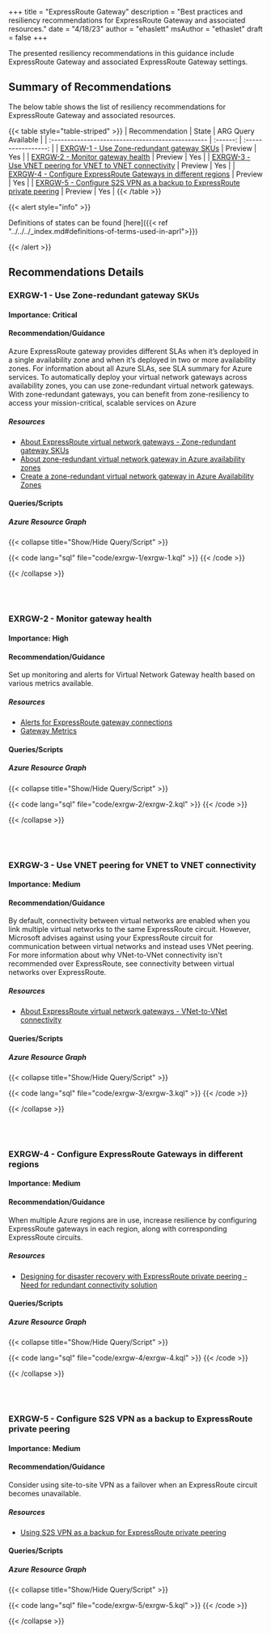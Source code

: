 +++
title = "ExpressRoute Gateway"
description = "Best practices and resiliency recommendations for ExpressRoute Gateway and associated resources."
date = "4/18/23"
author = "ehaslett"
msAuthor = "ethaslet"
draft = false
+++

The presented resiliency recommendations in this guidance include ExpressRoute Gateway and associated ExpressRoute Gateway settings.

## Summary of Recommendations

The below table shows the list of resiliency recommendations for ExpressRoute Gateway and associated resources.

{{< table style="table-striped" >}}
| Recommendation | State | ARG Query Available |
| :------------------------------------------------ | :------: | :-----------------: |
| [EXRGW-1 - Use Zone-redundant gateway SKUs](#exrgw-1---use-zone-redundant-gateway-skus) | Preview | Yes |
| [EXRGW-2 - Monitor gateway health](#exrgw-2---monitor-gateway-health) | Preview | Yes |
| [EXRGW-3 - Use VNET peering for VNET to VNET connectivity](#exrgw-3---use-vnet-peering-for-vnet-to-vnet-connectivity) | Preview | Yes |
| [EXRGW-4 - Configure ExpressRoute Gateways in different regions](#exrgw-4---configure-expressroute-gateways-in-different-regions) | Preview | Yes |
| [EXRGW-5 - Configure S2S VPN as a backup to ExpressRoute private peering](#exrgw-5---configure-s2s-vpn-as-a-backup-to-expressroute-private-peering) | Preview | Yes |
{{< /table >}}

{{< alert style="info" >}}

Definitions of states can be found [here]({{< ref "../../../_index.md#definitions-of-terms-used-in-aprl">}})

{{< /alert >}}

## Recommendations Details

### EXRGW-1 - Use Zone-redundant gateway SKUs

#### Importance: Critical

#### Recommendation/Guidance

Azure ExpressRoute gateway provides different SLAs when it’s deployed in a single availability zone and when it’s deployed in two or more availability zones. For information about all Azure SLAs, see SLA summary for Azure services. To automatically deploy your virtual network gateways across availability zones, you can use zone-redundant virtual network gateways. With zone-redundant gateways, you can benefit from zone-resiliency to access your mission-critical, scalable services on Azure

##### Resources

- [About ExpressRoute virtual network gateways - Zone-redundant gateway SKUs](https://learn.microsoft.com/en-us/azure/expressroute/expressroute-about-virtual-network-gateways#zrgw)
- [About zone-redundant virtual network gateway in Azure availability zones](https://learn.microsoft.com/en-us/azure/vpn-gateway/about-zone-redundant-vnet-gateways)
- [Create a zone-redundant virtual network gateway in Azure Availability Zones](https://learn.microsoft.com/en-us/azure/vpn-gateway/create-zone-redundant-vnet-gateway)

#### Queries/Scripts

##### Azure Resource Graph

{{< collapse title="Show/Hide Query/Script" >}}

{{< code lang="sql" file="code/exrgw-1/exrgw-1.kql" >}} {{< /code >}}

{{< /collapse >}}

<br><br>

### EXRGW-2 - Monitor gateway health

#### Importance: High

#### Recommendation/Guidance

Set up monitoring and alerts for Virtual Network Gateway health based on various metrics available.

##### Resources

- [Alerts for ExpressRoute gateway connections](https://learn.microsoft.com/en-us/azure/expressroute/monitor-expressroute#alerts-for-expressroute-gateway-connections)
- [Gateway Metrics](https://learn.microsoft.com/en-us/azure/expressroute/expressroute-network-insights#gateway-metrics)

#### Queries/Scripts

##### Azure Resource Graph

{{< collapse title="Show/Hide Query/Script" >}}

{{< code lang="sql" file="code/exrgw-2/exrgw-2.kql" >}} {{< /code >}}

{{< /collapse >}}

<br><br>

### EXRGW-3 - Use VNET peering for VNET to VNET connectivity

#### Importance: Medium

#### Recommendation/Guidance

By default, connectivity between virtual networks are enabled when you link multiple virtual networks to the same ExpressRoute circuit. However, Microsoft advises against using your ExpressRoute circuit for communication between virtual networks and instead uses VNet peering. For more information about why VNet-to-VNet connectivity isn't recommended over ExpressRoute, see connectivity between virtual networks over ExpressRoute.

##### Resources

- [About ExpressRoute virtual network gateways - VNet-to-VNet connectivity](https://learn.microsoft.com/en-us/azure/expressroute/expressroute-about-virtual-network-gateways#vnet-to-vnet-connectivity)

#### Queries/Scripts

##### Azure Resource Graph

{{< collapse title="Show/Hide Query/Script" >}}

{{< code lang="sql" file="code/exrgw-3/exrgw-3.kql" >}} {{< /code >}}

{{< /collapse >}}

<br><br>

### EXRGW-4 - Configure ExpressRoute Gateways in different regions

#### Importance: Medium

#### Recommendation/Guidance

When multiple Azure regions are in use, increase resilience by configuring ExpressRoute gateways in each region, along with corresponding ExpressRoute circuits.

##### Resources

- [Designing for disaster recovery with ExpressRoute private peering - Need for redundant connectivity solution](https://learn.microsoft.com/en-us/azure/expressroute/designing-for-disaster-recovery-with-expressroute-privatepeering#need-for-redundant-connectivity-solution)

#### Queries/Scripts

##### Azure Resource Graph

{{< collapse title="Show/Hide Query/Script" >}}

{{< code lang="sql" file="code/exrgw-4/exrgw-4.kql" >}} {{< /code >}}

{{< /collapse >}}

<br><br>

### EXRGW-5 - Configure S2S VPN as a backup to ExpressRoute private peering

#### Importance: Medium

#### Recommendation/Guidance

Consider using site-to-site VPN as a failover when an ExpressRoute circuit becomes unavailable.

##### Resources

- [Using S2S VPN as a backup for ExpressRoute private peering](https://learn.microsoft.com/en-us/azure/expressroute/use-s2s-vpn-as-backup-for-expressroute-privatepeering)

#### Queries/Scripts

##### Azure Resource Graph

{{< collapse title="Show/Hide Query/Script" >}}

{{< code lang="sql" file="code/exrgw-5/exrgw-5.kql" >}} {{< /code >}}

{{< /collapse >}}

<br><br>
